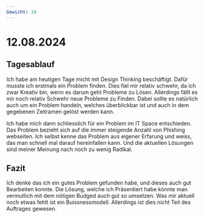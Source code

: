 ```yaml
---
Gewicht: 10
---
```


# 12.08.2024

## Tagesablauf
Ich habe am heutigen Tage micht mit Design Thinking beschäftigt. Dafür musste ich erstmals ein Problem finden. Dies fiel mir relativ schwehr, da ich zwar Kreativ bin, wenn es darum geht Probleme zu Lösen. Allerdings fällt es mir noch relativ Schwehr neue Probleme zu Finden. Dabei sollte es natürlich auch um ein Problem handeln, welches überblickbar ist und auch in dem gegebenen Zeitramen gelöst werden kann.

Ich habe mich dann schliesslich für ein Problem im IT Space entschieden. Das Problem bezieht sich auf die immer steigende Anzahl von Phishing webseiten. Ich selbst kenne das Problem aus eigener Erfarung und weiss, das man schnell mal darauf hereinfallen kann. Und die aktuellen Lösungen sind meiner Meinung nach noch zu wenig Radikal.

## Fazit

Ich denke das ich ein gutes Problem gefunden habe, und dieses auch gut Bearbeiten konnte. Die Lösung, welche ich Präsentiert habe könnte man vermutlich mit dem nötigen Budged auch gut so umsetzen. Was mir aktuell noch etwas fehlt ist ein Buissnessmodell. Allerdings ist dies nicht Teil des Auftrages gewesen.